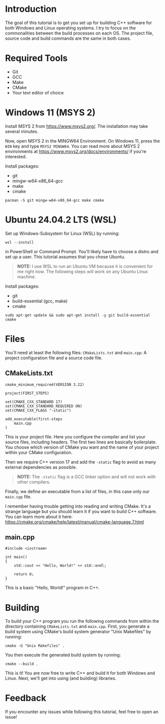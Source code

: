 # Introduction

The goal of this tutorial is to get you set up for building C++ software for both Windows and Linux operating systems. I try to focus on the commonalities between the build processes on each OS. The project file, source code and build commands are the same in both cases.

# Required Tools

* Git
* GCC
* Make
* CMake
* Your text editor of choice

# Windows 11 (MSYS 2)

Install MSYS 2 from https://www.msys2.org/. The installation may take several minutes.

Now, open MSYS 2 in the MINGW64 Environment. On Windows 11, press the `WIN` key and type `MSYS2 MINGW64`. You can read more about MSYS 2 environments at https://www.msys2.org/docs/environments/ if you're interested.

Install packages:

* git
* mingw-w64-x86_64-gcc
* make
* cmake

````
pacman -S git mingw-w64-x86_64-gcc make cmake
````

# Ubuntu 24.04.2 LTS (WSL)

Set up Windows-Subsystem for Linux (WSL) by running:

````
wsl --install
````

in PowerShell or Command Prompt. You'll likely have to choose a distro and set up a user. This tutorial assumes that you chose Ubuntu.

> **NOTE:** I use WSL to run an Ubuntu VM because it is convenient for me right now. The following steps will work on any Ubuntu Linux machine.

Install packages:

* git
* build-essential (gcc, make)
* cmake

````
sudo apt-get update && sudo apt-get install -y git build-essential cmake
````

# Files

You'll need at least the following files: `CMakeLists.txt` and `main.cpp`: A project configuration file and a source code file.

## CMakeLists.txt

````
cmake_minimum_required(VERSION 3.22)

project(FIRST_STEPS)

set(CMAKE_CXX_STANDARD 17)
set(CMAKE_CXX_STANDARD_REQUIRED ON)
set(CMAKE_CXX_FLAGS "-static")

add_executable(first-steps
    main.cpp
)
````

This is your project file. Here you configure the compiler and list your source files, including headers. The first two lines are basically boilerplate. You choose which version of CMake you want and the name of your project within your CMake configuration.

Then we require C++ version 17 and add the `-static` flag to avoid as many external dependencies as possible.

> **NOTE:** The `-static` flag is a GCC linker option and will not work with other compilers.

Finally, we define an executable from a list of files, in this case only our `main.cpp` file.

I remember having trouble getting into reading and writing CMake. It's a strange language but you should learn it if you want to build C++ software. You can learn more about it here: https://cmake.org/cmake/help/latest/manual/cmake-language.7.html

## main.cpp

````
#include <iostream>

int main()
{
    std::cout << "Hello, World!" << std::endl;
    
    return 0;
}
````

This is a basic "Hello, World!" program in C++.

# Building

To build your C++ program you run the following commands from within the directory containing `CMakeLists.txt` and `main.cpp`. First, you generate a build system using CMake's build system generator "Unix Makefiles" by running:

````
cmake -G "Unix Makefiles" .
````

You then execute the generated build system by running:

````
cmake --build .
````

This is it! You are now free to write C++ and build it for both Windows and Linux. Next, we'll get into using (and building) libraries.

# Feedback

If you encounter any issues while following this tutorial, feel free to open an issue!
